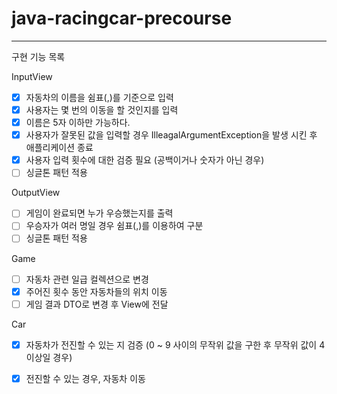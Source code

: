 # java-racingcar-precourse
---

구현 기능 목록

InputView 
- [x] 자동차의 이름을 쉼표(,)를 기준으로 입력
- [x] 사용자는 몇 번의 이동을 할 것인지를 입력
- [x] 이름은 5자 이하만 가능하다.
- [x] 사용자가 잘못된 값을 입력할 경우 IlleagalArgumentException을 발생 시킨 후 애플리케이션 종료
- [x] 사용자 입력 횟수에 대한 검증 필요 (공백이거나 숫자가 아닌 경우)
- [ ] 싱글톤 패턴 적용

OutputView
- [ ] 게임이 완료되면 누가 우승했는지를 출력 
- [ ] 우승자가 여러 명일 경우 쉼표(,)를 이용하여 구분
- [ ] 싱글톤 패턴 적용

Game
- [ ] 자동차 관련 일급 컬렉션으로 변경
- [x] 주어진 횟수 동안 자동차들의 위치 이동
- [ ] 게임 결과 DTO로 변경 후 View에 전달

Car
- [x] 자동차가 전진할 수 있는 지 검증 (0 ~ 9 사이의 무작위 값을 구한 후 무작위 값이 4 이상일 경우)
- [x] 전진할 수 있는 경우, 자동차 이동



